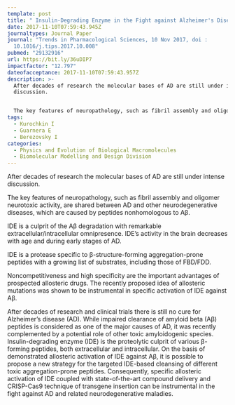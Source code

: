 ```yaml
---
template: post
title: " Insulin-Degrading Enzyme in the Fight against Alzheimer's Disease"
date: 2017-11-10T07:59:43.945Z
journaltypes: Journal Paper
journal: "Trends in Pharmacological Sciences, 10 Nov 2017, doi :
  10.1016/j.tips.2017.10.008"
pubmed: "29132916"
url: https://bit.ly/36uDIP7
impactfactor: "12.797"
dateofacceptance: 2017-11-10T07:59:43.957Z
description: >-
  After decades of research the molecular bases of AD are still under intense
  discussion.


  The key features of neuropathology, such as fibril assembly and oligomer neurotoxic activity, are shared between AD and other neurodegenerative diseases, which are caused by peptides nonhomologous to Aβ.
tags:
  - Kurochkin I
  - Guarnera E
  - Berezovsky I
categories:
  - Physics and Evolution of Biological Macromolecules
  - Biomolecular Modelling and Design Division
---
```

<!--StartFragment-->

After decades of research the molecular bases of AD are still under intense discussion.

The key features of neuropathology, such as fibril assembly and oligomer neurotoxic activity, are shared between AD and other neurodegenerative diseases, which are caused by peptides nonhomologous to Aβ.

IDE is a culprit of the Aβ degradation with remarkable extracellular/intracellular omnipresence. IDE’s activity in the brain decreases with age and during early stages of AD.

IDE is a protease specific to β-structure-forming aggregation-prone peptides with a growing list of substrates, including those of FBD/FDD.

Noncompetitiveness and high specificity are the important advantages of prospected allosteric drugs. The recently proposed idea of allosteric mutations was shown to be instrumental in specific activation of IDE against Aβ.

After decades of research and clinical trials there is still no cure for Alzheimer’s disease (AD). While impaired clearance of amyloid beta (Aβ) peptides is considered as one of the major causes of AD, it was recently complemented by a potential role of other toxic amyloidogenic species. Insulin-degrading enzyme (IDE) is the proteolytic culprit of various β-forming peptides, both extracellular and intracellular. On the basis of demonstrated allosteric activation of IDE against Aβ, it is possible to propose a new strategy for the targeted IDE-based cleansing of different toxic aggregation-prone peptides. Consequently, specific allosteric activation of IDE coupled with state-of-the-art compound delivery and CRISP-Cas9 technique of transgene insertion can be instrumental in the fight against AD and related neurodegenerative maladies.

<!--EndFragment-->